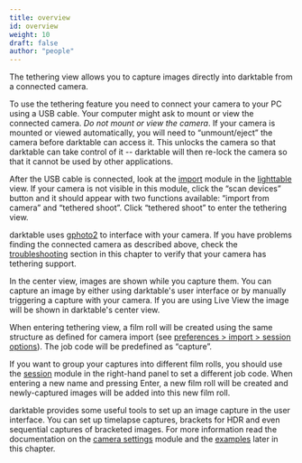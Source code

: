 ```yaml
---
title: overview
id: overview
weight: 10
draft: false
author: "people"
---
```


The tethering view allows you to capture images directly into darktable from a connected camera.

To use the tethering feature you need to connect your camera to your PC using a USB cable. Your computer might ask to mount or view the connected camera. _Do not mount or view the camera_. If your camera is mounted or viewed automatically, you will need to “unmount/eject” the camera before darktable can access it. This unlocks the camera so that darktable can take control of it -- darktable will then re-lock the camera so that it cannot be used by other applications.

After the USB cable is connected, look at the [import](../module-reference/utility-modules/lighttable/import.md) module in the [lighttable](../lighttable/_index.md) view. If your camera is not visible in this module, click the “scan devices” button and it should appear with two functions available: “import from camera” and “tethered shoot”. Click “tethered shoot” to enter the tethering view.

darktable uses [gphoto2](https://github.com/gphoto/gphoto2) to interface with your camera. If you have problems finding the connected camera as described above, check the [troubleshooting](./troubleshooting.md) section in this chapter to verify that your camera has tethering support.

In the center view, images are shown while you capture them. You can capture an image by either using darktable's user interface or by manually triggering a capture with your camera. If you are using Live View the image will be shown in darktable's center view.

When entering tethering view, a film roll will be created using the same structure as defined for camera import (see [preferences > import > session options](../preferences-settings/import.md)). The job code will be predefined as “capture”.

If you want to group your captures into different film rolls, you should use the [session](../module-reference/utility-modules/tethering/session.md) module in the right-hand panel to set a different job code. When entering a new name and pressing Enter, a new film roll will be created and newly-captured images will be added into this new film roll.

darktable provides some useful tools to set up an image capture in the user interface. You can set up timelapse captures, brackets for HDR and even sequential captures of bracketed images. For more information read the documentation on the [camera settings](../module-reference/utility-modules/tethering/camera-settings.md) module and the [examples](./examples.md) later in this chapter.
